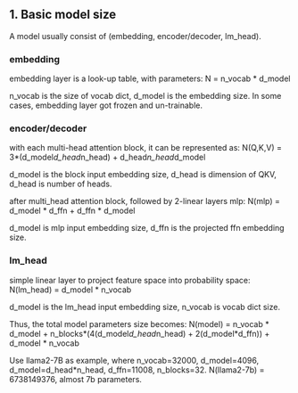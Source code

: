 

## 1. Basic model size
A model usually consist of (embedding, encoder/decoder, lm_head).
### embedding 
embedding layer is a look-up table, with parameters:
  N = n_vocab * d_model

n_vocab is the size of vocab dict, d_model is the embedding size. 
In some cases, embedding layer got frozen and un-trainable.

### encoder/decoder
with each multi-head attention block, it can be represented as:
  N(Q,K,V) = 3*(d_model*d_head*n_head) + d_head*n_head*d_model 

d_model is the block input embedding size, d_head is dimension of 
QKV, d_head is number of heads.

after multi_head attention block, followed by 2-linear layers mlp:
  N(mlp) = d_model * d_ffn + d_ffn * d_model

d_model is mlp input embedding size, d_ffn is the projected ffn 
embedding size.

### lm_head
simple linear layer to project feature space into probability space:
  N(lm_head) = d_model * n_vocab

d_model is the lm_head input embedding size, n_vocab is vocab dict size.

Thus, the total model parameters size becomes:
  N(model) = n_vocab * d_model + n_blocks*(4(d_model*d_head*n_head) + 2(d_model*d_ffn)) + d_model * n_vocab

Use llama2-7B as example, where n_vocab=32000, d_model=4096, d_model=d_head*n_head,
d_ffn=11008, n_blocks=32. 
  N(llama2-7b) = 6738149376, almost 7b parameters.
